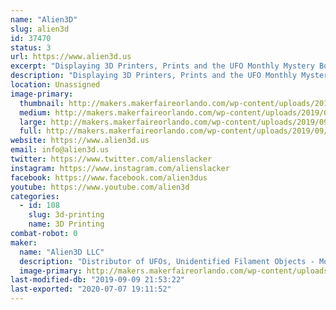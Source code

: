 ```yaml
---
name: "Alien3D"
slug: alien3d
id: 37470
status: 3
url: https://www.alien3d.us
excerpt: "Displaying 3D Printers, Prints and the UFO Monthly Mystery Box contents and projects from previous months."
description: "Displaying 3D Printers, Prints and the UFO Monthly Mystery Box contents and projects from previous months."
location: Unassigned
image-primary:
  thumbnail: http://makers.makerfaireorlando.com/wp-content/uploads/2019/09/BoxUp-150x150.jpg
  medium: http://makers.makerfaireorlando.com/wp-content/uploads/2019/09/BoxUp-300x262.jpg
  large: http://makers.makerfaireorlando.com/wp-content/uploads/2019/09/BoxUp-1024x894.jpg
  full: http://makers.makerfaireorlando.com/wp-content/uploads/2019/09/BoxUp.jpg
website: https://www.alien3d.us
email: info@alien3d.us
twitter: https://www.twitter.com/alienslacker
instagram: https://www.instagram.com/alienslacker
facebook: https://www.facebook.com/alien3dus
youtube: https://www.youtube.com/alien3d
categories:
  - id: 108
    slug: 3d-printing
    name: 3D Printing
combat-robot: 0
maker:
  name: "Alien3D LLC"
  description: "Distributor of UFOs, Unidentified Filament Objects - Monthly Mystery Boxes - 3D Printers, Accessories and Filament"
  image-primary: http://makers.makerfaireorlando.com/wp-content/uploads/2019/09/alien3d-sba.jpg
last-modified-db: "2019-09-09 21:53:22"
last-exported: "2020-07-07 19:11:52"
---
```

